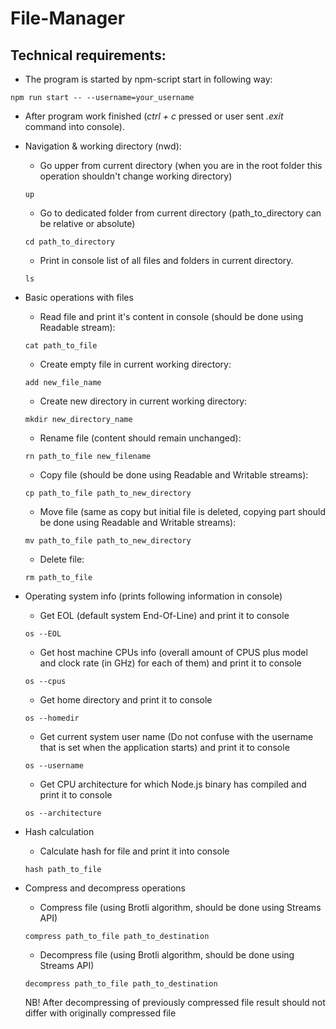 # File-Manager

## Technical requirements:

- The program is started by npm-script start in following way:

`npm run start -- --username=your_username`

- After program work finished (_ctrl + c_ pressed or user sent _.exit_ command into console).

* Navigation & working directory (nwd):

  - Go upper from current directory (when you are in the root folder this operation shouldn't change working directory)

  `up`

  - Go to dedicated folder from current directory (path_to_directory can be relative or absolute)

  `cd path_to_directory`

  - Print in console list of all files and folders in current directory.

  `ls`

* Basic operations with files

  - Read file and print it's content in console (should be done using Readable stream):

  `cat path_to_file`

  - Create empty file in current working directory:

  `add new_file_name`

  - Create new directory in current working directory:

  `mkdir new_directory_name`

  - Rename file (content should remain unchanged):

  `rn path_to_file new_filename`

  - Copy file (should be done using Readable and Writable streams):

  `cp path_to_file path_to_new_directory`

  - Move file (same as copy but initial file is deleted, copying part should be done using Readable and Writable streams):

  `mv path_to_file path_to_new_directory`

  - Delete file:

  `rm path_to_file`

* Operating system info (prints following information in console)

  - Get EOL (default system End-Of-Line) and print it to console

  `os --EOL`

  - Get host machine CPUs info (overall amount of CPUS plus model and clock rate (in GHz) for each of them) and print it to console

  `os --cpus`

  - Get home directory and print it to console

  `os --homedir`

  - Get current system user name (Do not confuse with the username that is set when the application starts) and print it to console

  `os --username`

  - Get CPU architecture for which Node.js binary has compiled and print it to console

  `os --architecture`

* Hash calculation

  - Calculate hash for file and print it into console

  `hash path_to_file`

* Compress and decompress operations

  - Compress file (using Brotli algorithm, should be done using Streams API)

  `compress path_to_file path_to_destination`

  - Decompress file (using Brotli algorithm, should be done using Streams API)

  `decompress path_to_file path_to_destination`

  NB! After decompressing of previously compressed file result should not differ with originally compressed file

